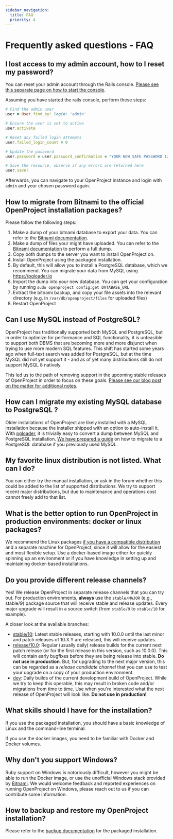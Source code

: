 ```yaml
---
sidebar_navigation:
  title: FAQ
  priority: 4
---
```


# Frequently asked questions - FAQ

## I lost access to my admin account, how to I reset my password?

You can reset your admin account through the Rails console.
[Please see this separate page on how to start the console](https://docs.openproject.org/installation-and-operations/operation/control/).

Assuming you have started the rails console, perform these steps:

```ruby
# Find the admin user
user = User.find_by! login: 'admin'

# Ensure the user is set to active
user.activate

# Reset any failed login attempts
user.failed_login_count = 0

# Update the password
user.password = user.password_confirmation = "YOUR NEW SAFE PASSWORD 1234!"

# Save the resource, observe if any errors are returned here
user.save!
```

Afterwards, you can navigate to your OpenProject instance and login with `admin` and your chosen password again.


## How to migrate from Bitnami to the official OpenProject installation packages?

Please follow the following steps:

1. Make a dump of your bitnami database to export your data. You can refer to the [Bitnami documentation][bitnami-mysql].
1. Make a dump of files your might have uploaded. You can refer to the [Bitnami documentation][bitnami-backup] to perform a full dump.
1. Copy both dumps to the server you want to install OpenProject on.
1. Install OpenProject using the packaged installation.
1. By default, this will allow you to install a PostgreSQL database, which we recommend. You can migrate your data from MySQL using https://pgloader.io
1. Import the dump into your new database. You can get your configuration by running `sudo openproject config:get DATABASE_URL`
1. Extract the bitnami backup, and copy your file assets into the relevant directory (e.g. in `/var/db/openproject/files` for uploaded files)
1. Restart OpenProject

[bitnami-mysql]: https://docs.bitnami.com/installer/components/mysql/
[bitnami-backup]: https://docs.bitnami.com/installer/apps/openproject/


## Can I use MySQL instead of PostgreSQL?

OpenProject has traditionally supported both MySQL and PostgreSQL, but in order to optimize for performance and SQL functionality, it is unfeasible to support both DBMS that are becoming more and more disjunct when trying to use more modern SQL features. This shift has started some years ago when full-text search was added for PostgreSQL, but at  the time MySQL did not yet support it - and as of yet many distributions still do not support MySQL 8 natively.

This led us to the path of removing support in the upcoming stable releases of OpenProject in order to focus on these goals. [Please see our blog post on the matter for additional notes](https://www.openproject.org/deprecating-mysql-support/).

## How can I migrate my existing MySQL database to PostgreSQL ?

Older installations of OpenProject are likely installed with a MySQL installation because the installer shipped with an option to auto-install it. With [pgloader](https://pgloader.io), it is trivially easy to convert a dump between MySQL and PostgreSQL installation. [We have prepared a guide](../../misc/packaged-postgresql-migration ) on how to migrate to a PostgreSQL database if you previously used MySQL. 

## My favorite linux distribution is not listed. What can I do?

You can either try the manual installation, or ask in the forum whether this could be added to the list of supported distributions. We try to support recent major distributions, but due to maintenance and operations cost cannot freely add to that list.

## What is the better option to run OpenProject in production environments: docker or linux packages?

We recommend the Linux packages [if you have a compatible distribution](../../system-requirements/) and a separate machine for OpenProject, since it will allow for the easiest and most flexible setup. Use a docker-based image either for quickly spinning up an environment or if you have knowledge in setting up and maintaining docker-based installations.

## Do you provide different release channels?

Yes! We release OpenProject in separate release channels that you can try out. For production environments, **always** use the `stable/MAJOR`  (e.g., stable/9) package source that will receive stable and release updates. Every major upgrade will result in a source switch (from `stable/9` to `stable/10` for example).

A closer look at the available branches:

* [stable/10](https://packager.io/gh/opf/openproject/refs/stable/10): Latest stable releases, starting with 10.0.0 until the last minor and patch releases of 10.X.Y are released, this will receive updates.
* [release/10.0](https://packager.io/gh/opf/openproject/refs/release/10.0): Regular (usually daily) release builds for the current next patch release (or for the first release in this version, such as 10.0.0). This will contain early bugfixes before they are being release into stable. **Do not use in production**. But, for upgrading to the next major version, this can be regarded as a _release candidate channel_ that you can use to test your upgrade on a copy of your production environment.
* [dev](https://packager.io/gh/opf/openproject/refs/dev): Daily builds of the current development build of OpenProject. While we try to keep this operable, this may result in broken code and/or migrations from time to time. Use when you're interested what the next release of OpenProject will look like. **Do not use in production!**

## What skills should I have for the installation?

If you use the packaged installation, you should have a basic knowledge of Linux and the command-line terminal.

If you use the docker images, you need to be familiar with Docker and Docker volumes.

## Why don't you support Windows?

Ruby support on Windows is notoriously difficult, however you might be able to run the Docker image, or use the unofficial Windows stack provided by [Bitnami](https://bitnami.com/stack/openproject/installer). We would welcome feedback and reported experiences on running OpenProject on Windows, please reach out to us if you can contribute some information.

## How to backup and restore my OpenProject installation?

Please refer to the [backup documentation](../backing-up) for the packaged installation.
